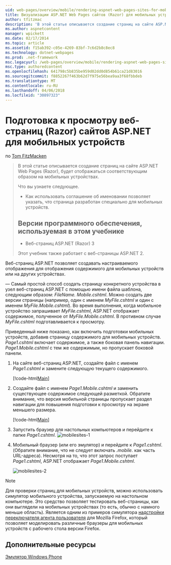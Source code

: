 ```yaml
---
uid: web-pages/overview/mobile/rendering-aspnet-web-pages-sites-for-mobile-devices
title: Визуализации ASP.NET Web Pages сайтов (Razor) для мобильных устройств | Документы Microsoft
author: tfitzmac
description: 'В этой статье описывается создание страниц на сайте ASP.NET Web Pages (Razor), будет отображаться соответствующим образом на мобильных устройствах. Вы узнаете: как вы...'
ms.author: aspnetcontent
manager: wpickett
ms.date: 02/17/2014
ms.topic: article
ms.assetid: f15ab392-c05e-4269-83bf-7c6d2b8c8ec8
ms.technology: dotnet-webpages
ms.prod: .net-framework
msc.legacyurl: /web-pages/overview/mobile/rendering-aspnet-web-pages-sites-for-mobile-devices
msc.type: authoredcontent
ms.openlocfilehash: 641798c5b835be959d02dd0d854b61ca21d83016
ms.sourcegitcommit: f8852267f463b62d7f975e56bea9aa3f68fbbdeb
ms.translationtype: MT
ms.contentlocale: ru-RU
ms.lasthandoff: 04/06/2018
ms.locfileid: "30897323"
---
```

<a name="rendering-aspnet-web-pages-razor-sites-for-mobile-devices"></a>Подготовка к просмотру веб-страниц (Razor) сайтов ASP.NET для мобильных устройств
====================
по [Tom FitzMacken](https://github.com/tfitzmac)

> В этой статье описывается создание страниц на сайте ASP.NET Web Pages (Razor), будет отображаться соответствующим образом на мобильных устройствах.
> 
> Что вы узнаете следующее.
> 
> - Как использовать соглашение об именовании позволяет указать, что страница разработан специально для мобильных устройств.
>   
> 
> ## <a name="software-versions-used-in-the-tutorial"></a>Версии программного обеспечения, используемая в этом учебнике
> 
> 
> - Веб-страниц ASP.NET (Razor) 3
>   
> 
> Этот учебник также работает с веб-страницы ASP.NET 2.


Веб-страниц ASP.NET позволяет создавать настраиваемого отображения для отображения содержимого для мобильных устройств или на других устройствах.

— Самый простой способ создать страницу конкретного устройства в узел веб-страниц ASP.NET с помощью имени файла шаблона, следующим образом: <em>FileName.</em> <em>Mobile</em><em>.cshtml</em>. Можно создать две версии страницы (например, один с именем <em>MyFile.cshtml</em> и один с именем <em>MyFile.Mobile.cshtml</em>). Во время выполнения, когда мобильное устройство запрашивает <em>MyFile.cshtml</em>, ASP.NET отображает содержимое, полученное от <em>MyFile.Mobile.cshtml</em>. В противном случае <em>MyFile.cshtml</em> подготавливается к просмотру.

Приведенный ниже показано, как включить подготовки мобильных устройств, добавив страницу содержимого для мобильных устройств. *Page1.cshtml* включает содержимое, а также боковая панель навигации. *Page1.Mobile.cshtml* с тем же содержимым, но пропускает боковой панели.

1. На сайте веб-страниц ASP.NET, создайте файл с именем *Page1.cshtml* и замените следующую текущего содержимого.

    [!code-html[Main](rendering-aspnet-web-pages-sites-for-mobile-devices/samples/sample1.html)]
2. Создайте файл с именем *Page1.Mobile.cshtml* и заменить существующее содержимое следующей разметкой. Обратите внимание, что версия мобильной страницы пропускает раздел навигации для повышения подготовки к просмотру на экране меньшего размера.

    [!code-html[Main](rendering-aspnet-web-pages-sites-for-mobile-devices/samples/sample2.html)]
3. Запустить браузер для настольных компьютеров и перейдите к папке *Page1.cshtml*. ![mobilesites-1](rendering-aspnet-web-pages-sites-for-mobile-devices/_static/image1.png)
4. Мобильный браузер (или его эмулятор) и перейдите к *Page1.cshtml*. (Обратите внимание, что не следует включать *.mobile.* как часть URL-адреса). Несмотря на то, что этот запрос поступает *Page1.cshtml*, ASP.NET отображает *Page1.Mobile.cshtml*.

    ![mobilesites-2](rendering-aspnet-web-pages-sites-for-mobile-devices/_static/image2.png)

> [!NOTE]
> Для проверки страниц для мобильных устройств, можно использовать симулятор мобильного устройства, запускаемую на настольном компьютере. Это средство позволяет тестировать веб-страницы, как они выглядели на мобильных устройствах (то есть, обычно с намного меньше область). Является одним из примеров симулятора [надстройки переключателя агента пользователя](http://addons.mozilla.org/firefox/addon/user-agent-switcher/) для Mozilla Firefox, который позволяет моделировать различные браузеры для мобильных устройств с рабочего стола версии Firefox.


<a id="Additional_Resources"></a>
## <a name="additional-resources"></a>Дополнительные ресурсы


[Эмулятор Windows Phone](https://msdn.microsoft.com/library/ff402563(v=VS.92).aspx)
